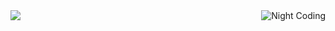 <img slt="jerry" src="https://imgr.search.brave.com/jk7wYgCIb5K4uCSw-SBgQW5Dgs62e2M2e48gvHSJBg4/fit/220/220/ce/1/aHR0cHM6Ly9tZWRp/YS50ZW5vci5jb20v/aW1hZ2VzL2YxNzY1/OWNhNDM4YTM3OThh/YjExMjZkZDY1NTdl/ZTY2L3Rlbm9yLmdp/Zg.gif"/>
<img alt="Night Coding" src="https://imgr.search.brave.com/tj4bJV9TQvUqqQ6_i1D5Ns1vqOUxBoJXCE-FhiKZC_4/fit/672/589/ce/1/aHR0cHM6Ly9pLnBp/bmltZy5jb20vNzM2/eC85Yy9jNS83NC85/Y2M1NzQxYmMwYzRl/MDNhZGY4ZGJhMmQx/MDEzNzU1Zi5qcGc" align="right"/>
